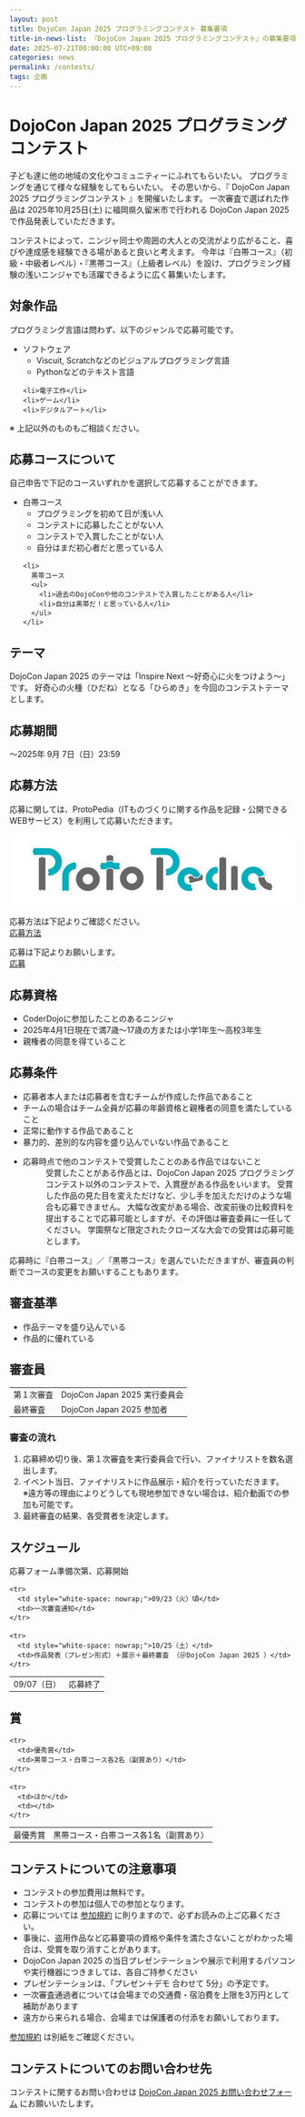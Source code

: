 ```yaml
---
layout: post
title: DojoCon Japan 2025 プログラミングコンテスト 募集要項
title-in-news-list: 『DojoCon Japan 2025 プログラミングコンテスト』の募集要項を掲載しました
date: 2025-07-21T00:00:00 UTC+09:00
categories: news
permalink: /contests/
tags: 企画
---
```

<h1>DojoCon Japan 2025 プログラミングコンテスト</h1>

<p>
  子ども達に他の地域の文化やコミュニティーにふれてもらいたい。
  プログラミングを通じて様々な経験をしてもらいたい。
  その思いから、『 DojoCon Japan 2025 プログラミングコンテスト 』を開催いたします。
  一次審査で選ばれた作品は 2025年10月25日(土) に福岡県久留米市で行われる DojoCon Japan 2025 で作品発表していただきます。
</p>

<p>
  コンテストによって、ニンジャ同士や周囲の大人との交流がより広がること、喜びや達成感を経験できる場があると良いと考えます。
  今年は『白帯コース』（初級・中級者レベル）・『黒帯コース』（上級者レベル）を設け、プログラミング経験の浅いニンジャでも活躍できるように広く募集いたします。
</p>

<h2>対象作品</h2>

<p>
  プログラミング言語は問わず、以下のジャンルで応募可能です。

  <ul>
    <li>
      ソフトウェア
      <ul>
        <li>Viscuit, Scratchなどのビジュアルプログラミング言語</li>
        <li>Pythonなどのテキスト言語</li>
      </ul>
    </li>

    <li>電子工作</li>
    <li>ゲーム</li>
    <li>デジタルアート</li>
  </ul>

  ※ 上記以外のものもご相談ください。
</p>

<h2>応募コースについて</h2>

<p>
  自己申告で下記のコースいずれかを選択して応募することができます。

  <ul>
    <li>
      白帯コース
      <ul>
        <li>プログラミングを初めて日が浅い人</li>
        <li>コンテストに応募したことがない人</li>
        <li>コンテストで入賞したことがない人</li>
        <li>自分はまだ初心者だと思っている人</li>
      </ul>
    </li>

    <li>
      黒帯コース
      <ul>
        <li>過去のDojoConや他のコンテストで入賞したことがある人</li>
        <li>自分は黒帯だ！と思っている人</li>
      </ul>
    </li>
  </ul>
</p>

<h2>テーマ</h2>

<p>
  DojoCon Japan 2025 のテーマは「Inspire Next 〜好奇心に火をつけよう〜」です。
  好奇心の火種（ひだね）となる「ひらめき」を今回のコンテストテーマとします。
</p>

<h2>応募期間</h2>

<p>
  ～2025年 9月 7日（日）23:59
</p>

<h2>応募方法</h2>

<p>
  応募に関しては、ProtoPedia（ITものづくりに関する作品を記録・公開できるWEBサービス）を利用して応募いただきます。
</p>

<a href="https://protopedia.net/" target="_blank">
  <img src="/img/sponsors/ProtoPedia.png" alt="ProtoPedia のロゴ" />
</a>

<p>
  応募方法は下記よりご確認ください。<br>
  <a href="/contests/how-to-apply.html">応募方法</a>
</p>

<p>
  応募は下記よりお願いします。<br>
  <a href="https://forms.gle/2WJ3S19kWuqijANVA" target="_blank">応募</a>
</p>

<h2>応募資格</h2>

<p>
  <ul>
    <li>CoderDojoに参加したことのあるニンジャ</li>
    <li>2025年4月1日現在で満7歳～17歳の方または小学1年生～高校3年生</li>
    <li>親権者の同意を得ていること</li>
  </ul>
</p>

<h2>応募条件</h2>

<p>
  <ul>
    <li>応募者本人または応募者を含むチームが作成した作品であること</li>
    <li>チームの場合はチーム全員が応募の年齢資格と親権者の同意を満たしていること</li>
    <li>正常に動作する作品であること</li>
    <li>暴力的、差別的な内容を盛り込んでいない作品であること</li>
    <li>
      <dl>
        <dt>応募時点で他のコンテストで受賞したことのある作品ではないこと</dt>
        <dd>
          受賞したことがある作品とは、DojoCon Japan 2025 プログラミングコンテスト以外のコンテストで、入賞歴がある作品をいいます。
          受賞した作品の見た目を変えただけなど、少し手を加えただけのような場合も応募できません。
          大幅な改変がある場合、改変前後の比較資料を提出することで応募可能としますが、その評価は審査委員に一任してください。
          学園祭など限定されたクローズな大会での受賞は応募可能とします。
        </dd>
      </dl>
    </li>
  </ul>
</p>

<p>
  応募時に『白帯コース』／『黒帯コース』を選んでいただきますが、審査員の判断でコースの変更をお願いすることもあります。
</p>

<h2>審査基準</h2>

<p>
  <ul>
    <li>作品テーマを盛り込んでいる</li>
    <li>作品的に優れている</li>
  </ul>
</p>

<h2>審査員</h2>

<p>
  <table style="word-break: keep-all;">
    <tr>
      <td>第１次審査</td>
      <td>DojoCon Japan 2025 実行委員会</td>
    </tr>
    <tr>
      <td>最終審査</td>
      <td>DojoCon Japan 2025 参加者</td>
    </tr>
  </table>
</p>

<h3>審査の流れ</h3>

<p>
  <ol>
    <li>応募締め切り後、第１次審査を実行委員会で行い、ファイナリストを数名選出します。</li>
    <li>
      イベント当日、ファイナリストに作品展示・紹介を行っていただきます。<br>
      ※遠方等の理由によりどうしても現地参加できない場合は、紹介動画での参加も可能です。
    </li>
    <li>最終審査の結果、各受賞者を決定します。</li>
  </ol>
</p>

<h2>スケジュール</h2>

<p>
  応募フォーム準備次第、応募開始

  <table style="word-break: keep-all;">
    <tr>
      <td style="white-space: nowrap;">09/07（日）</td>
      <td>応募終了</td>
    </tr>

    <tr>
      <td style="white-space: nowrap;">09/23（火）頃</td>
      <td>一次審査通知</td>
    </tr>

    <tr>
      <td style="white-space: nowrap;">10/25（土）</td>
      <td>作品発表（プレゼン形式）＋展示＋最終審査 （＠DojoCon Japan 2025 ）</td>
    </tr>
  </table>
</p>

<h2>賞</h2>

<p>
  <table style="word-break: keep-all;">
    <tr>
      <td>最優秀賞</td>
      <td>黒帯コース・白帯コース各1名（副賞あり）</td>
    </tr>

    <tr>
      <td>優秀賞</td>
      <td>黒帯コース・白帯コース各2名（副賞あり）</td>
    </tr>

    <tr>
      <td>ほか</td>
      <td></td>
    </tr>
  </table>
</p>

<h2>コンテストについての注意事項</h2>

<p>
  <ul>
    <li>コンテストの参加費用は無料です。</li>
    <li>コンテストの参加は個人での参加となります。</li>
    <li>応募については <a href="terms.html">参加規約</a> に則りますので、必ずお読みの上ご応募ください。</li>
    <li>事後に、盗用作品など応募要項の資格や条件を満たさないことがわかった場合は、受賞を取り消すことがあります。</li>
    <li>DojoCon Japan 2025 の当日プレゼンテーションや展示で利用するパソコンや実行機器につきましては、各自ご持参ください</li>
    <li>プレゼンテーションは、「プレゼン＋デモ 合わせて 5分」の予定です。</li>
    <li>一次審査通過者については会場までの交通費・宿泊費を上限を3万円として補助があります</li>
    <li>遠方から来られる場合、会場までは保護者の付添をお願いしております。</li>
  </ul>

  <a href="terms.html">参加規約</a> は別紙をご確認ください。
</p>

<h2>コンテストについてのお問い合わせ先</h2>

<p>
  コンテストに関するお問い合わせは <a href="https://forms.gle/t9ctDcuZZ8cqqFtR6" target="_blank">DojoCon Japan 2025 お問い合わせフォーム</a> にお願いいたします。
</p>
